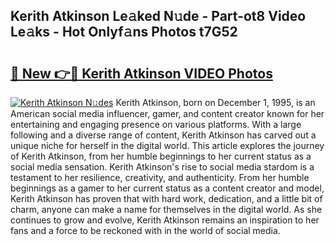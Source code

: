 ## Kerith Atkinson Le𝚊ked N𝚞de - Part-ot8 Video Le𝚊ks - Hot Onlyf𝚊ns Photos t7G52

# <h2><a href="http://ac210.deff.icu/?id=Kerith+Atkinson">🔗 New 👉🔴 Kerith Atkinson VIDEO Photos</a></h2>

[![Kerith Atkinson N𝚞des](https://i.imgur.com/rIISA9y.gif)](http://ac210.deff.icu/?id=Kerith+Atkinson)
Kerith Atkinson, born on December 1, 1995, is an American social media influencer, gamer, and content creator known for her entertaining and engaging presence on various platforms. With a large following and a diverse range of content, Kerith Atkinson has carved out a unique niche for herself in the digital world. This article explores the journey of Kerith Atkinson, from her humble beginnings to her current status as a social media sensation. Kerith Atkinson's rise to social media stardom is a testament to her resilience, creativity, and authenticity. From her humble beginnings as a gamer to her current status as a content creator and model, Kerith Atkinson has proven that with hard work, dedication, and a little bit of charm, anyone can make a name for themselves in the digital world. As she continues to grow and evolve, Kerith Atkinson remains an inspiration to her fans and a force to be reckoned with in the world of social media.

